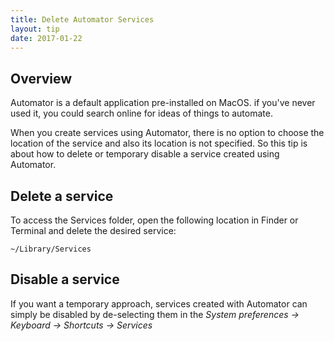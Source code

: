 ```yaml
---
title: Delete Automator Services
layout: tip
date: 2017-01-22
---
```


## Overview

Automator is a default application pre-installed on MacOS. if you've never used it, you could search online for ideas of things to automate. 

When you create services using Automator, there is no option to choose the location of the service and also its location is not specified. So this tip is about how to delete or temporary disable a service created using Automator.

## Delete a service

To access the Services folder, open the following location in Finder or Terminal and delete the desired service:
```
~/Library/Services
```

## Disable a service

If you want a temporary approach, services created with Automator can simply be disabled by de-selecting them in the _System preferences → Keyboard → Shortcuts → Services_
